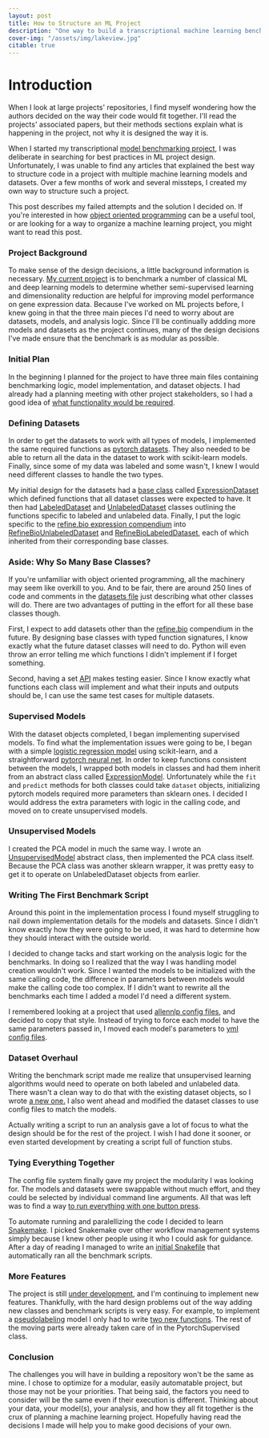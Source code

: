 ```yaml
---
layout: post
title: How to Structure an ML Project
description: "One way to build a transcriptional machine learning benchmark"
cover-img: "/assets/img/lakeview.jpg"
citable: true
---
```


# Introduction

When I look at large projects' repositories, I find myself wondering how the authors decided on the way their code would fit together.
I'll read the projects' associated papers, but their methods sections explain what is happening in the project, not why it is designed the way it is.

When I started my transcriptional [model benchmarking project](https://github.com/greenelab/saged), I was deliberate in searching for best practices in ML project design.
Unfortunately, I was unable to find any articles that explained the best way to structure code in a project with multiple machine learning models and datasets.
Over a few months of work and several missteps, I created my own way to structure such a project.

This post describes my failed attempts and the solution I decided on.
If you're interested in how [object oriented programming](https://docs.python.org/3/tutorial/classes.html) can be a useful tool,
or are looking for a way to organize a machine learning project, you might want to read this post.


### Project Background
To make sense of the design decisions, a little background information is necessary.
[My current project](https://github.com/greenelab/saged) is to benchmark a number of classical ML and deep learning models to
determine whether semi-supervised learning and dimensionality reduction are helpful for improving model performance on gene expression data.
Because I've worked on ML projects before, I knew going in that the three main pieces I'd need to worry about are datasets, models, and analysis logic.
Since I'll be continually addding more models and datasets as the project continues, many of the design decisions I've made ensure that the benchmark is as modular as possible. 

### Initial Plan
In the beginning I planned for the project to have three main files containing benchmarking logic, model implementation, and dataset objects.
I had already had a planning meeting with other project stakeholders, so I had a good idea of [what functionality would be required](https://github.com/greenelab/saged/issues/3#issue-646243304).

### Defining Datasets
In order to get the datasets to work with all types of models, I implemented the same required functions as [pytorch datasets](https://pytorch.org/docs/stable/data.html#dataset-types).
They also needed to be able to return all the data in the dataset to work with scikit-learn models.
Finally, since some of my data was labeled and some wasn't, I knew I would need different classes to handle the two types.

My initial design for the datasets had a [base class](https://docs.python.org/3/glossary.html#term-abstract-base-class) called [ExpressionDataset](https://github.com/greenelab/saged/blob/a8a89d36873c79fa1cdd6ad8ee893d18f3633747/saged/datasets.py#L13)
which defined functions that all dataset classes were expected to have.
It then had [LabeledDataset](https://github.com/greenelab/saged/blob/a8a89d36873c79fa1cdd6ad8ee893d18f3633747/saged/datasets.py#L178) and [UnlabeledDataset](https://github.com/greenelab/saged/blob/a8a89d36873c79fa1cdd6ad8ee893d18f3633747/saged/datasets.py#L220)
classes outlining the functions specific to labeled and unlabeled data.
Finally, I put the logic specific to the [refine.bio expression compendium](https://www.refine.bio/compendia?c=normalized) into [RefineBioUnlabeledDataset](https://github.com/greenelab/saged/blob/a8a89d36873c79fa1cdd6ad8ee893d18f3633747/saged/datasets.py#L249)
and [RefineBioLabeledDataset](https://github.com/greenelab/saged/blob/a8a89d36873c79fa1cdd6ad8ee893d18f3633747/saged/datasets.py#L674), each of which inherited from their corresponding base classes.

### Aside: Why So Many Base Classes?
If you're unfamiliar with object oriented programming, all the machinery may seem like overkill to you.
And to be fair, there are around 250 lines of code and comments in the [datasets file](https://github.com/greenelab/saged/blob/a8a89d36873c79fa1cdd6ad8ee893d18f3633747/saged/datasets.py) 
just describing what other classes will do.
There are two advantages of putting in the effort for all these base classes though.

First, I expect to add datasets other than the [refine.bio](https://www.refine.bio/) compendium in the future.
By designing base classes with typed function signatures, I know exactly what the future dataset classes will need to do.
Python will even throw an error telling me which functions I didn't implement if I forget something.

Second, having a set [API](https://francescolelli.info/programming/how-to-design-a-good-api-advanced-object-oriented-programming/) makes testing easier.
Since I know exactly what functions each class will implement and what their inputs and outputs should be, I can use the same test cases for multiple datasets.

### Supervised Models
With the dataset objects completed, I began implementing supervised models.
To find what the implementation issues were going to be, I began with a simple [logistic regression model](https://github.com/greenelab/saged/blob/dbd851c7d379842bdeaa2fcf321fae0962c6488a/saged/models.py#L181)
using scikit-learn, and a straightforward [pytorch neural net](https://github.com/greenelab/saged/blob/dbd851c7d379842bdeaa2fcf321fae0962c6488a/saged/models.py#L278).
In order to keep functions consistent between the models, I wrapped both models in classes
and had them inherit from an abstract class called [ExpressionModel](https://github.com/greenelab/saged/blob/dbd851c7d379842bdeaa2fcf321fae0962c6488a/saged/models.py#L107).
Unfortunately while the `fit` and `predict` methods for both classes could take `dataset` objects, initializing pytorch models required more parameters than sklearn ones.
I decided I would address the extra parameters with logic in the calling code, and moved on to create unsupervised models.

### Unsupervised Models
I created the PCA model in much the same way.
I wrote an [UnsupervisedModel](https://github.com/ben-heil/saged/blob/3c7dcaf193069558207caee41976b26b47151fd2/saged/models.py#L511) abstract class, then implemented the PCA class itself.
Because the PCA class was another sklearn wrapper, it was pretty easy to get it to operate on UnlabeledDataset objects from earlier.

### Writing The First Benchmark Script
Around this point in the implementation process I found myself struggling to nail down implementation details for the models and datasets.
Since I didn't know exactly how they were going to be used, it was hard to determine how they should interact with the outside world.

I decided to change tacks and start working on the analysis logic for the benchmarks.
In doing so I realized that the way I was handling model creation wouldn't work. 
Since I wanted the models to be initialized with the same calling code, the difference in parameters between models would make the calling code too complex.
If I didn't want to rewrite all the benchmarks each time I added a model I'd need a different system.

I remembered looking at a project that used [allennlp config files](https://docs.allennlp.org/v1.0.0rc3/tutorials/getting_started/walk_through_allennlp/configuration/), and decided to copy that style.
Instead of trying to force each model to have the same parameters passed in, I moved each model's parameters to [yml config files](https://github.com/ben-heil/saged/tree/0030174a8166758aa0696d0606579e84e495e2e8/model_configs).

### Dataset Overhaul
Writing the benchmark script made me realize that unsupervised learning algorithms would need to operate on both labeled and unlabeled data.
There wasn't a clean way to do that with the existing dataset objects, so I wrote [a new one.](https://github.com/greenelab/saged/blob/fd0c752a347441646de243b3280280266e4edc07/saged/datasets.py#L303)
I also went ahead and modified the dataset classes to use config files to match the models.

Actually writing a script to run an analysis gave a lot of focus to what the design should be for the rest of the project.
I wish I had done it sooner, or even started development by creating a script full of function stubs.

### Tying Everything Together
The config file system finally gave my project the modularity I was looking for.
The models and datasets were swappable without much effort, and they could be selected by individual command line arguments.
All that was left was to find a way [to run everything with one button press](https://ben-heil.github.io/2020-06-30-shoulddo/#button).

To automate running and paralellizing the code I decided to learn [Snakemake](https://snakemake.readthedocs.io/en/stable/).
I picked Snakemake over other workflow management systems simply because I knew other people using it who I could ask for guidance.
After a day of reading I managed to write an [initial Snakefile](https://github.com/greenelab/saged/blob/20180b37b43dbbf112ed7b874a2149a4cf0dba9a/Snakefile) that automatically ran all the benchmark scripts.

### More Features
The project is still [under development](https://github.com/greenelab/saged/commits/master), and I'm continuing to implement new features. 
Thankfully, with the hard design problems out of the way adding new classes and benchmark scripts is very easy.
For example, to implement a [pseudolabeling](http://deeplearning.net/wp-content/uploads/2013/03/pseudo_label_final.pdf) model I only had to write [two new functions](https://github.com/ben-heil/saged/blob/5d11a4d7c5fba2431c3e4ef07ae5549d0577f79f/saged/models.py#L867).
The rest of the moving parts were already taken care of in the PytorchSupervised class.

### Conclusion
The challenges you will have in building a repository won't be the same as mine.
I chose to optimize for a modular, easily automatable project, but those may not be your priorities.
That being said, the factors you need to consider will be the same even if their execution is different.
Thinking about your data, your model(s), your analysis, and how they all fit together is the crux of planning a machine learning project.
Hopefully having read the decisions I made will help you to make good decisions of your own.
